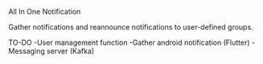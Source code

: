 All In One Notification

Gather notifications and reannounce notifications to user-defined groups.

TO-DO
 -User management function
 -Gather android notification (Flutter)
 -Messaging server (Kafka)
